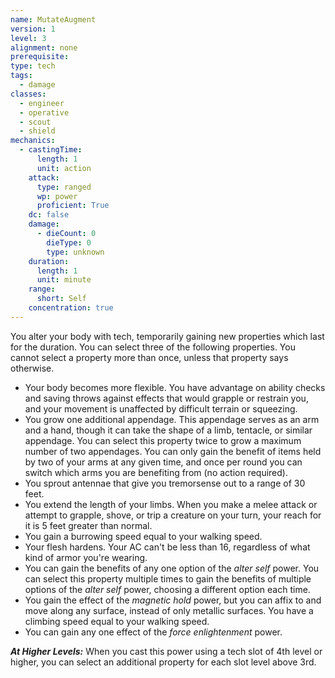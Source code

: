 ```yaml
---
name: MutateAugment
version: 1
level: 3
alignment: none
prerequisite: 
type: tech
tags:
  - damage
classes:
  - engineer
  - operative
  - scout
  - shield
mechanics:
  - castingTime:
      length: 1
      unit: action
    attack:
      type: ranged
      wp: power
      proficient: True
    dc: false
    damage:
      - dieCount: 0
        dieType: 0
        type: unknown
    duration:
      length: 1
      unit: minute
    range:
      short: Self
    concentration: true
---
```

You alter your body with tech, temporarily gaining new properties which last for the duration. You can select three of the following properties. You cannot select a property more than once, unless that property says otherwise.
- Your body becomes more flexible. You have advantage on ability checks and saving throws against effects that would grapple or restrain you, and your movement is unaffected by difficult terrain or squeezing.
- You grow one additional appendage. This appendage serves as an arm and a hand, though it can take the shape of a limb, tentacle, or similar appendage. You can select this property twice to grow a maximum number of two appendages. You can only gain the benefit of items held by two of your arms at any given time, and once per round you can switch which arms you are benefiting from (no action required).
- You sprout antennae that give you tremorsense out to a range of 30 feet.
- You extend the length of your limbs. When you make a melee attack or attempt to grapple, shove, or trip a creature on your turn, your reach for it is 5 feet greater than normal.
- You gain a burrowing speed equal to your walking speed.
- Your flesh hardens. Your AC can't be less than 16, regardless of what kind of armor you're wearing.
- You can gain the benefits of any one option of the _alter self_ power. You can select this property multiple times to gain the benefits of multiple options of the _alter self_ power, choosing a different option each time.
- You gain the effect of the _magnetic hold_ power, but you can affix to and move along any surface, instead of only metallic surfaces. You have a climbing speed equal to your walking speed.
- You can gain any one effect of the _force enlightenment_ power.

***__At Higher Levels__:*** When you cast this power using a tech slot of 4th level or higher, you can select an additional property for each slot level above 3rd.
    